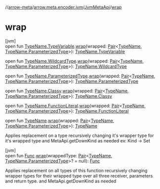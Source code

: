 //[arrow-meta](../../../index.md)/[arrow.meta.encoder.jvm](../index.md)/[JvmMetaApi](index.md)/[wrap](wrap.md)

# wrap

[jvm]\
open fun [TypeName.TypeVariable](../../arrow.meta.ast/-type-name/-type-variable/index.md).[wrap](wrap.md)(wrapped: [Pair](https://kotlinlang.org/api/latest/jvm/stdlib/kotlin/-pair/index.html)&lt;[TypeName](../../arrow.meta.ast/-type-name/index.md), [TypeName.ParameterizedType](../../arrow.meta.ast/-type-name/-parameterized-type/index.md)&gt;): [TypeName.TypeVariable](../../arrow.meta.ast/-type-name/-type-variable/index.md)

open fun [TypeName.WildcardType](../../arrow.meta.ast/-type-name/-wildcard-type/index.md).[wrap](wrap.md)(wrapped: [Pair](https://kotlinlang.org/api/latest/jvm/stdlib/kotlin/-pair/index.html)&lt;[TypeName](../../arrow.meta.ast/-type-name/index.md), [TypeName.ParameterizedType](../../arrow.meta.ast/-type-name/-parameterized-type/index.md)&gt;): [TypeName.WildcardType](../../arrow.meta.ast/-type-name/-wildcard-type/index.md)

open fun [TypeName.ParameterizedType](../../arrow.meta.ast/-type-name/-parameterized-type/index.md).[wrap](wrap.md)(wrapped: [Pair](https://kotlinlang.org/api/latest/jvm/stdlib/kotlin/-pair/index.html)&lt;[TypeName](../../arrow.meta.ast/-type-name/index.md), [TypeName.ParameterizedType](../../arrow.meta.ast/-type-name/-parameterized-type/index.md)&gt;): [TypeName.ParameterizedType](../../arrow.meta.ast/-type-name/-parameterized-type/index.md)

open fun [TypeName.Classy](../../arrow.meta.ast/-type-name/-classy/index.md).[wrap](wrap.md)(wrapped: [Pair](https://kotlinlang.org/api/latest/jvm/stdlib/kotlin/-pair/index.html)&lt;[TypeName](../../arrow.meta.ast/-type-name/index.md), [TypeName.ParameterizedType](../../arrow.meta.ast/-type-name/-parameterized-type/index.md)&gt;): [TypeName.Classy](../../arrow.meta.ast/-type-name/-classy/index.md)

open fun [TypeName.FunctionLiteral](../../arrow.meta.ast/-type-name/-function-literal/index.md).[wrap](wrap.md)(wrapped: [Pair](https://kotlinlang.org/api/latest/jvm/stdlib/kotlin/-pair/index.html)&lt;[TypeName](../../arrow.meta.ast/-type-name/index.md), [TypeName.ParameterizedType](../../arrow.meta.ast/-type-name/-parameterized-type/index.md)&gt;): [TypeName.FunctionLiteral](../../arrow.meta.ast/-type-name/-function-literal/index.md)

open fun [TypeName](../../arrow.meta.ast/-type-name/index.md).[wrap](wrap.md)(wrapped: [Pair](https://kotlinlang.org/api/latest/jvm/stdlib/kotlin/-pair/index.html)&lt;[TypeName](../../arrow.meta.ast/-type-name/index.md), [TypeName.ParameterizedType](../../arrow.meta.ast/-type-name/-parameterized-type/index.md)&gt;): [TypeName](../../arrow.meta.ast/-type-name/index.md)

Applies replacement on a type recursively changing it's wrapper type for it's wrapped type and MetaApi.getDownKind as needed ex: Kind -> Set<A>

[jvm]\
open fun [Func](../../arrow.meta.ast/-func/index.md).[wrap](wrap.md)(wrappedType: [Pair](https://kotlinlang.org/api/latest/jvm/stdlib/kotlin/-pair/index.html)&lt;[TypeName](../../arrow.meta.ast/-type-name/index.md), [TypeName.ParameterizedType](../../arrow.meta.ast/-type-name/-parameterized-type/index.md)&gt;? = null): [Func](../../arrow.meta.ast/-func/index.md)

Applies replacement on all types of this function recursively changing wrapper types for their wrapped type over all three receiver, parameters and return type. and MetaApi.getDownKind as needed
